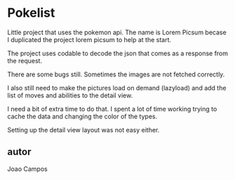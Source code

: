 # Pokelist

Little project that uses the pokemon api. The name is Lorem Picsum becase I duplicated the project lorem picsum to help at the start. 

The project uses codable to decode the json that comes as a response from the request. 

There are some bugs still. Sometimes the images are not fetched correctly. 

I also still need to make the pictures load on demand (lazyload) and add the list of moves and abilities to the detail view.

I need a bit of extra time to do that. I spent a lot of time working trying to cache the data and changing the color of the types. 

Setting up the detail view layout was not easy either.

## autor 

Joao Campos